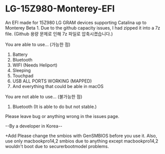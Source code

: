 # LG-15Z980-Monterey-EFI
An EFI made for 15Z980 LG GRAM devices supporting Catalina up to Monterey Beta 1.
Due to the github capacity issues, I had zipped it into a 7z file.
(Github 용량 문제로 인해 7z 파일로 압축시켰습니다.)

You are able to use... (가능한 점)
1. Battery
2. Bluetooth
3. WIFI (Needs Heliport)
4. Sleeping
5. Touchpad
6. USB ALL PORTS WORKING (MAPPED)
7. And everything that could be able in macOS

You are not able to use... (불가능한 점)
1. Bluetooth (It is able to do but not stable.)

Please leave bug or anything wrong in the issues page.

--By a developer in Korea--

+Add
Please change the smbios with GenSMBIOS before you use it.
Also, use only macbookpro14,2 smbios due to anything except macbookpro14,2 wouldn't boot
due to securerbootmodel problems.
